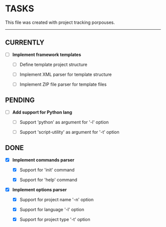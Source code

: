 # TASKS

This file was created with project tracking porpouses.

---

## CURRENTLY   

- [ ] **Implement framework templates**

    - [ ] Define template project structure

    - [ ] Implement XML parser for template structure

    - [ ] Implement ZIP file parser for template files 

## PENDING

 - [ ] **Add support for Python lang**

    - [ ] Support 'python' as argument for '-l' option
    
    - [ ] Support 'script-utility' as argument for '-t' option

## DONE

- [x] **Implement commands parser**

    - [x] Support for 'init' command

    - [x] Support for 'help' command

- [x] **Implement options parser**

    - [x] Support for project name '-n' option

    - [x] Support for language '-l' option

    - [x] Support for project type '-t' option

